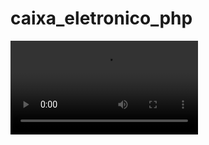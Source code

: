 # caixa_eletronico_php 

<video controls="controls">
  <source src="caixa_php.mp4" type="video/mp4"/>
</video>